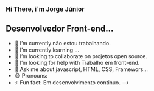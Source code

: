 ### Hi There, i´m Jorge Júnior
##  Desenvolvedor Front-end...


- 🔭 I’m currently  não estou trabalhando.
- 🌱 I’m currently learning ...
- 👯 I’m looking to collaborate on projetos open source.
- 🤔 I’m looking for help with  Trabalho em front-end.
- 💬 Ask me about  javascript, HTML, CSS, Framewors...
- 😄 Pronouns: 
- ⚡ Fun fact: Em desenvolvimento continuo.
-->
